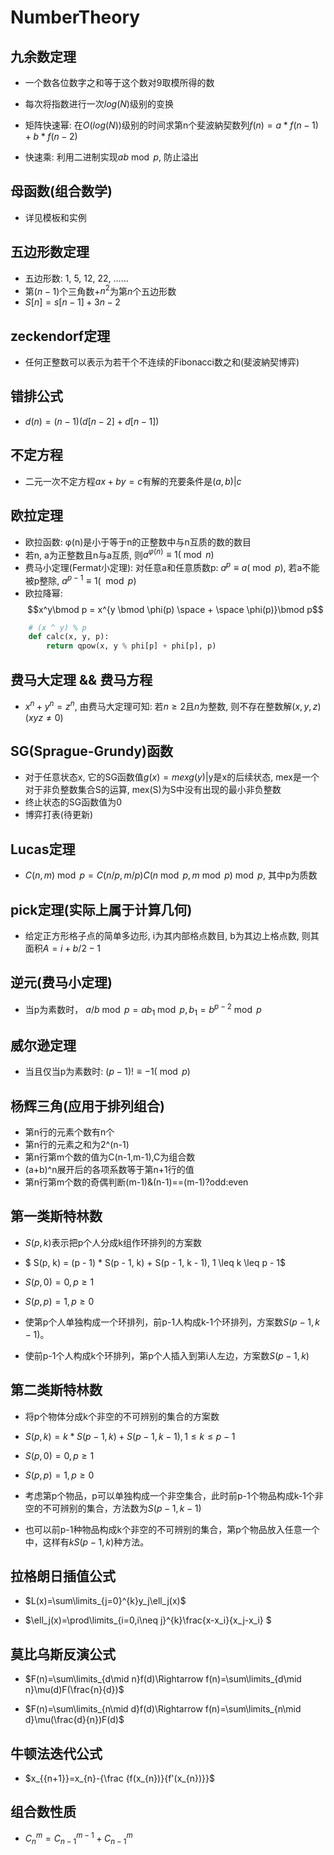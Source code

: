 # NumberTheory

## 九余数定理

* 一个数各位数字之和等于这个数对9取模所得的数

* 每次将指数进行一次$log(N)​$级别的变换
* 矩阵快速幂: 在$O(log(N))​$级别的时间求第n个斐波納契数列$f(n)=a*f(n-1)+b*f(n-2)​$
* 快速乘: 利用二进制实现$ab \bmod p​$, 防止溢出

## 母函数(组合数学)

* 详见模板和实例

## 五边形数定理

* 五边形数: 1, 5, 12, 22, ……
* 第$(n-1)$个三角数+$n^2$为第$n$个五边形数
* $S[n] = s[n-1]+3n-2​$

## zeckendorf定理

* 任何正整数可以表示为若干个不连续的Fibonacci数之和(斐波納契博弈)

## 错排公式

* $d(n) = (n - 1)(d[n-2] + d[n-1])​$

## 不定方程

* 二元一次不定方程$ax+by=c$有解的充要条件是$(a,b)|c$

## 欧拉定理

* 欧拉函数: φ(n)是小于等于n的正整数中与n互质的数的数目
* 若n, a为正整数且n与a互质, 则$a^{φ(n)}≡1(\bmod n)​$
* 费马小定理(Fermat小定理): 对任意a和任意质数p: $a^p≡a(\bmod p)$, 若a不能被p整除, $a^{p-1}≡1(\mod p)$
* 欧拉降幂: $$x^y\bmod p = x^{y \bmod \phi(p) \space + \space \phi(p)}\bmod p​$$

```py
    # (x ^ y) % p
    def calc(x, y, p):
        return qpow(x, y % phi[p] + phi[p], p)
```

## 费马大定理 && 费马方程

* $x^n + y^n = z^n$, 由费马大定理可知: 若$n≥2$且$n$为整数, 则不存在整数解$(x,y,z)(xyz≠0)$

## SG(Sprague-Grundy)函数

* 对于任意状态x, 它的SG函数值$g(x)=mex{g(y)|\text{y是x的后续状态}}$, mex是一个对于非负整数集合S的运算, mex(S)为S中没有出现的最小非负整数
* 终止状态的SG函数值为0
* 博弈打表(待更新)

## Lucas定理

* $C(n, m) \bmod p = C(n / p, m / p) C(n \bmod p, m \bmod p) \bmod p$, 其中p为质数

## pick定理(实际上属于计算几何)

* 给定正方形格子点的简单多边形, i为其内部格点数目, b为其边上格点数, 则其面积$A=i+b/2-1$

## 逆元(费马小定理)

* 当p为素数时， $a / b \bmod p = ab_1 \bmod p,  b_1 = b ^ {p - 2} \bmod p$

## 威尔逊定理

* 当且仅当p为素数时: $(p-1)!≡-1(\bmod p)$

## 杨辉三角(应用于排列组合)

* 第n行的元素个数有n个
* 第n行的元素之和为2^(n-1)
* 第n行第m个数的值为C(n-1,m-1),C为组合数
* (a+b)^n展开后的各项系数等于第n+1行的值
* 第n行第m个数的奇偶判断(m-1)&(n-1)==(m-1)?odd:even

## 第一类斯特林数

* $S(p, k)$表示把p个人分成k组作环排列的方案数

* $ S(p, k) = (p - 1) * S(p - 1, k) + S(p - 1, k - 1), 1 \leq k \leq p - 1$

* $S(p,0)=0, p\geq1$

* $S(p,p)=1, p\geq0$

* 使第p个人单独构成一个环排列，前p-1人构成k-1个环排列，方案数$S(p-1,k-1)$。

* 使前p-1个人构成k个环排列，第p个人插入到第i人左边，方案数$S(p-1, k)$

## 第二类斯特林数

* 将p个物体分成k个非空的不可辨别的集合的方案数

* $S(p, k) = k * S(p-1, k) + S(p-1, k-1), 1 \leq k \leq p - 1$

* $S(p,0)=0, p\geq1$

* $S(p,p)=1, p\geq0$

* 考虑第p个物品，p可以单独构成一个非空集合，此时前p-1个物品构成k-1个非空的不可辨别的集合，方法数为$S(p-1,k-1)$

* 也可以前p-1种物品构成k个非空的不可辨别的集合，第p个物品放入任意一个中，这样有$kS(p-1,k)$种方法。

## 拉格朗日插值公式

* $L(x)=\sum\limits_{j=0}^{k}y_j\ell_j(x)$

* $\ell_j(x)=\prod\limits_{i=0,i\neq j}^{k}\frac{x-x_i}{x_j-x_i} $

## 莫比乌斯反演公式

* $F(n)=\sum\limits_{d\mid n}f(d)\Rightarrow f(n)=\sum\limits_{d\mid n}\mu(d)F(\frac{n}{d})$

* $F(n)=\sum\limits_{n\mid d}f(d)\Rightarrow f(n)=\sum\limits_{n\mid d}\mu(\frac{d}{n})F(d)$

## 牛顿法迭代公式

* $x_{{n+1}}=x_{n}-{\frac  {f(x_{n})}{f'(x_{n})}}$

## 组合数性质

* $C_n^m=C_{n-1}^{m-1}+C_{n-1}^{m}$
